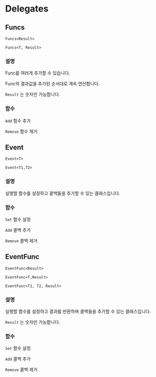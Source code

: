 # Delegates

## Funcs

`Funcs<Result>`

`Funcs<T, Result>`

### 설명

Func를 여러개 추가할 수 있습니다.

Func의 결과값을 추가된 순서대로 계속 연산합니다.

`Result` 는 숫자만 가능합니다.

### 함수

`Add` 함수 추가

`Remove` 함수 제거
	
## Event

`Event<T>`

`Event<T1,T2>`

### 설명

실행할 함수를 설정하고 콜백들을 추가할 수 있는 클래스입니다.

### 함수

`Set` 함수 설정
 
`Add` 콜백 추가

`Remove` 콜백 제거

## EventFunc

`EventFunc<Result>`

`EventFunc<T,Result>`

`EventFunc<T1, T2, Result>`

### 설명

실행할 함수를 설정하고 결과를 반환하며 콜백들을 추가할 수 있는 클래스입니다.
	
`Result` 는 숫자만 가능합니다.
	
### 함수

`Set` 함수 설정
 
`Add` 콜백 추가

`Remove` 콜백 제거
